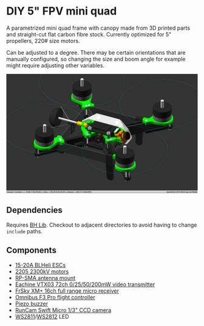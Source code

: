 # DIY 5" FPV mini quad

A parametrized mini quad frame with canopy made from 3D printed parts and straight-cut flat carbon fibre stock. Currently optimized for 5" propellers, 220# size motors.

Can be adjusted to a degree. There may be certain orientations that are manually configured, so changing the size and boom angle for example might require adjusting other variables.

![DIY 200 FPV mini quad](https://github.com/brandonhill/Mini-quad/blob/master/img/render.png)

## Dependencies

Requires [BH Lib](https://github.com/brandonhill/BH-Lib). Checkout to adjacent directories to avoid having to change `include` paths.

## Components

* [15-20A BLHeli ESCs](https://www.banggood.com/4X-Racerstar-RS20A-20A-BLHELI_S-OPTO-2-4S-ESC-Support-Oneshot42-Multishot-for-FPV-Racing-p-1064324.html?p=82221313786612015035)
* [2205 2300kV motors](https://www.banggood.com/4X-Racerstar-2205-BR2205-2300KV-2-4S-Brushless-Motor-2-CW-2-CCW-For-QAV250-ZMR250-260-Multirotor-p-1066837.html?p=82221313786612015035)
* [RP-SMA antenna mount](https://www.banggood.com/DANIU-10cm-PCI-UFL-IPX-to-RPSMA-Female-Jack-Pigtail-Cable-p-924933.html?p=82221313786612015035)
* [Eachine VTX03 72ch 0/25/50/200mW video transmitter](https://www.banggood.com/Eachine-VTX03-Super-Mini-5_8G-72CH-025mW50mw200mW-Switchable-FPV-Transmitter-p-1114206.html?p=82221313786612015035)
* [FrSky XM+ 16ch full range micro receiver](https://www.banggood.com/Frsky-XM-Micro-D16-SBUS-Full-Range-Receiver-Up-to-16CH-p-1110020.html?p=82221313786612015035)
* [Omnibus F3 Pro flight controller](https://www.banggood.com/30_530_5mm-Betaflight-Omnibus-STM32F3-F3-Pro-Flight-Controller-Built-in-OSD-BEC-Current-sensor-p-1156615.html?p=82221313786612015035)
* [Piezo buzzer](https://www.banggood.com/5-PCS-Super-Loud-5V-Active-Alarm-Buzzer-Beeper-Tracker-95_5mm-for-Racing-Drone-p-1117207.html?p=82221313786612015035)
* [RunCam Swift Micro 1/3" CCD camera](https://www.banggood.com/RunCam-Micro-Swift-600TVL-2_1mm-2_3mm-IR-Blocked-CCD-FPV-Camera-PAL-NTSC-5_6g-p-1144546.html?p=82221313786612015035)
* [WS2811](https://www.banggood.com/50Pcs-BlackWhite-PCB-White-Beads-WS2811-LED-Light-Chip-5V-For-RGB-SMD5050-Light-Strip-p-1081269.html?p=82221313786612015035)/[WS2812](https://www.banggood.com/10Pcs-DC-5V-3MM-x-10MM-WS2812B-SMD-LED-Board-Built-in-IC-WS2812-p-958213.html?p=82221313786612015035) LED

